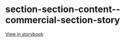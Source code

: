# section-section-content--commercial-section-story

[View in storybook](https://raw.githack.com/Independent-Digital-News-and-Media-Ltd/indy-pwamp-sb/PR-2414-sb/index.html?path=/story/section-section-content--commercial-section-story)